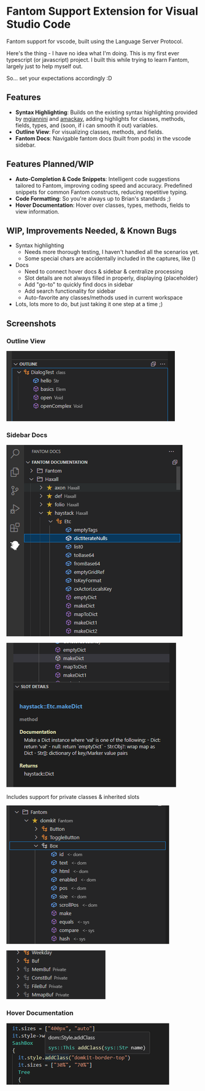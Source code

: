 # Fantom Support Extension for Visual Studio Code

Fantom support for vscode, built using the Language Server Protocol. 

Here's the thing - I have no idea what I'm doing. This is my first ever typescript (or javascript) project. I built this while trying to learn Fantom, largely just to help myself out. 

So... set your expectations accordingly :D 

## Features

- **Syntax Highlighting**: Builds on the existing syntax highlighting provided by [mgiannini](https://packagecontrol.io/packages/Fantom) and [amackay](https://github.com/a-mackay/fantom-syntax-highlighting), adding highlights for classes, methods, fields, types, and (soon, if i can smooth it out) variables.
- **Outline View**: For visualizing classes, methods, and fields.
- **Fantom Docs**: Navigable fantom docs (built from pods) in the vscode sidebar. 

## Features Planned/WIP
- **Auto-Completion & Code Snippets**: Intelligent code suggestions tailored to Fantom, improving coding speed and accuracy. Predefined snippets for common Fantom constructs, reducing repetitive typing.
- **Code Formatting**: So you're always up to Brian's standards ;) 
- **Hover Documentation**: Hover over classes, types, methods, fields to view information. 

## WIP, Improvements Needed, & Known Bugs

- Syntax highlighting 
    - Needs more thorough testing, I haven't handled all the scenarios yet. 
    - Some special chars are accidentally included in the captures, like ()
- Docs
    - Need to connect hover docs & sidebar & centralize processing
    - Slot details are not always filled in properly, displaying {placeholder}
    - Add "go-to" to quickly find docs in sidebar
    - Add search functionality for sidebar 
    - Auto-favorite any classes/methods used in current workspace 
- Lots, lots more to do, but just taking it one step at a time ;) 

## Screenshots

### Outline View
![Outline View](resources/screenshots/outline.png)

### Sidebar Docs
![Sidebar Docs](resources/screenshots/sidebar-docs.png)

![Slot Details](resources/screenshots/slot-details.png)

Includes support for private classes & inherited slots 

![Inherited Slots](resources/screenshots/inherited-slots.png)

![Private Classes](resources/screenshots/private-classes.png)

### Hover Documentation
![Hover Documentation](resources/screenshots/hover-docs.png)
